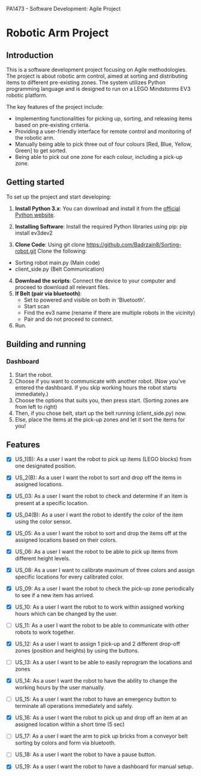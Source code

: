 PA1473 - Software Development: Agile Project
# Robotic Arm Project

## Introduction
This is a software development project focusing on Agile methodologies. The project is about robotic arm control, aimed at sorting and distributing items to different pre-existing zones. The system utilizes Python programming language and is designed to run on a LEGO Mindstorms EV3 robotic platform.

The key features of the project include:
- Implementing functionalities for picking up, sorting, and releasing items based on pre-existing criteria.
- Providing a user-friendly interface for remote control and monitoring of the robotic arm.
- Manually being able to pick three out of four colours [Red, Blue, Yellow, Green] to get sorted.
- Being able to pick out one zone for each colour, including a pick-up zone.

## Getting started
To set up the project and start developing:

1. **Install Python 3.x**: You can download and install it from the [official Python website](https://www.python.org/downloads/).

2. **Installing Software**: Install the required Python libraries using pip:
   pip install ev3dev2

3. **Clone Code**: Using git clone https://github.com/Badrzain8/Sorting-robot.git
  Clone the following:
  - Sorting robot main.py (Main code)
  - client_side.py (Belt Communication)
4. **Download the scripts**: Connect the device to your computer and proceed to download all relevant files.
5. **If Belt (pair via bluetooth)**:
    - Set to powered and visible on both in 'Bluetooth'.
    - Start scan
    - Find the ev3 name (rename if there are multiple robots in the vicinity)
    - Pair and do not proceed to connect.
6. Run.

## Building and running
### Dashboard
1. Start the robot.
2. Choose if you want to communicate with another robot.
(Now you've entered the dashboard. If you skip working hours the robot starts immediately.)
4. Choose the options that suits you, then press start. (Sorting zones are from left to right)
5. Then, if you chose belt, start up the belt running (client_side.py) now.
6. Else, place the items at the pick-up zones and let it sort the items for you!

## Features
- [x] US_1(B): As a user I want the robot to pick up items (LEGO blocks) from one designated position.
- [x] US_2(B): As a user I want the robot to sort and drop off the items in assigned locations.
- [x] US_03: As a user I want the robot to check and determine if an item is present at a specific location.
- [x] US_04(B): As a user I want the robot to identify the color of the item using the color sensor.
- [x] US_05: As a user I want the robot to sort and drop the items off at the assigned locations based on their colors.
- [x] US_06: As a user I want the robot to be able to pick up items from different height levels.
- [x] US_08: As a user I want to calibrate maximum of three colors and assign specific locations for every calibrated color.
- [x] US_09: As a user I want the robot to check the pick-up zone periodically to see if a new item has arrived.
- [x] US_10: As a user I want the robot to to work within assigned working hours which can be changed by the user.
- [ ] US_11: As a user I want the robot to be able to communicate with other robots to work together.
- [x] US_12: As a user I want to assign 1 pick-up and 2 different drop-off zones (position and heights) by using the buttons.
- [ ] US_13: As a user I want to be able to easily reprogram the locations and zones
- [x] US_14: As a user I want the robot to have the ability to change the working hours by the user manually.
- [ ] US_15: As a user I want the robot to have an emergency button to terminate all operations immediately and safely.
- [x] US_16: As a user I want the robot to pick up and drop off an item at an assigned location within a short time (5 sec)
- [ ] US_17: As a user I want the arm to pick up bricks from a conveyor belt sorting by colors and form via bluetooth.
- [ ] US_18: As a user I want the robot to have a pause button.
- [x] US_19: As a user I want the robot to have a dashboard for manual setup.


